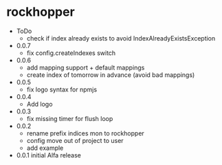 # rockhopper
  * ToDo
    * check if index already exists to avoid IndexAlreadyExistsException
  * 0.0.7
    * fix config.createIndexes switch
  * 0.0.6
    * add mapping support + default mappings
    * create index of tomorrow in advance (avoid bad mappings)
  * 0.0.5
    * fix logo syntax for npmjs
  * 0.0.4
    * Add logo
  * 0.0.3
    * fix missing timer for flush loop
  * 0.0.2
    * rename prefix indices mon to rockhopper
    * config move out of project to user
    * add example
  * 0.0.1 initial Alfa release